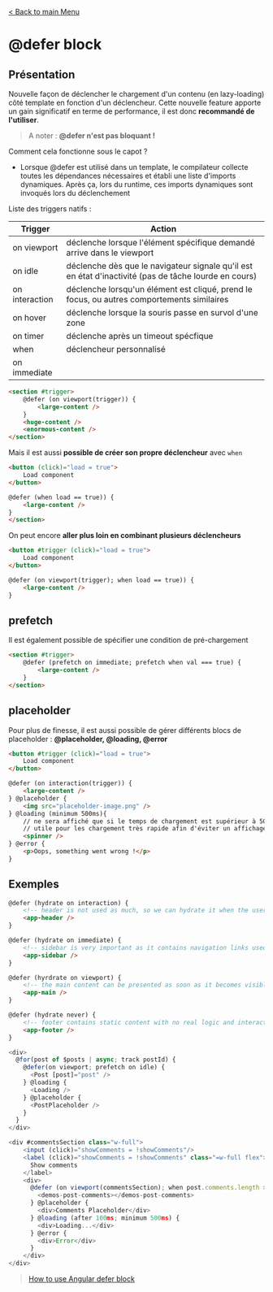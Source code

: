[< Back to main Menu](https://github.com/gsoulie/angular-resources/blob/master/ng-sheet.md)    

# @defer block

## Présentation

Nouvelle façon de déclencher le chargement d'un contenu (en lazy-loading) côté template en fonction d'un déclencheur. Cette nouvelle feature apporte un gain significatif en terme de performance, il est donc **recommandé de l'utiliser**.

> A noter : **@defer n'est pas bloquant !**

Comment cela fonctionne sous le capot ? 
- Lorsque @defer est utilisé dans un template, le compilateur collecte toutes les dépendances nécessaires et établi une liste d'imports dynamiques. Après ça, lors du runtime, ces imports dynamiques sont invoqués lors du déclenchement

Liste des triggers natifs :

|Trigger|Action|
|-|-|
|on viewport|déclenche lorsque l'élément spécifique demandé arrive dans le viewport|
|on idle|déclenche dès que le navigateur signale qu'il est en état d'inactivité (pas de tâche lourde en cours)| 
|on interaction|déclenche lorsqu'un élément est cliqué, prend le focus, ou autres comportements similaires|
|on hover|déclenche lorsque la souris passe en survol d'une zone|
|on timer|déclenche après un timeout spécfique|
|when|déclencheur personnalisé|
|on immediate||

````html
<section #trigger>
	@defer (on viewport(trigger)) {
		<large-content />
	}
	<huge-content />
	<enormous-content />
</section>
````

Mais il est aussi **possible de créer son propre déclencheur** avec ````when````

````html
<button (click)="load = true">
	Load component
</button>

@defer (when load == true)) {
	<large-content />
}
</section>
````

On peut encore **aller plus loin en combinant plusieurs déclencheurs**

````html
<button #trigger (click)="load = true">
	Load component
</button>

@defer (on viewport(trigger); when load == true)) {
	<large-content />
}
````

## prefetch

Il est également possible de spécifier une condition de pré-chargement

````html
<section #trigger>
	@defer (prefetch on immediate; prefetch when val === true) {
		<large-content />
	}
</section>
````

## placeholder 

Pour plus de finesse, il est aussi possible de gérer différents blocs de placeholder : **@placeholder, @loading, @error**

````html
<button #trigger (click)="load = true">
	Load component
</button>

@defer (on interaction(trigger)) {
	<large-content />
} @placeholder {
	<img src="placeholder-image.png" />
} @loading (minimum 500ms){
    // ne sera affiché que si le temps de chargement est supérieur à 500ms,
    // utile pour les chargement très rapide afin d'éviter un affichage inutile
	<spinner />
} @error {
	<p>Oops, something went wrong !</p>
}
````

## Exemples

````html
@defer (hydrate on interaction) {
	<!-- header is not used as much, so we can hydrate it when the user interacts with it -->
	<app-header />
}

@defer (hydrate on immediate) {
	<!-- sidebar is very important as it contains navigation links used often, so we hydrate it immediatly -->
	<app-sidebar />
}

@defer (hyrdrate on viewport) {
	<!-- the main content can be presented as soon as it becomes visible to the user -->
	<app-main />
}

@defer (hydrate never) {
	<!-- footer contains static content with no real logic and interactions, we are good not hydrating it at all-->
	<app-footer />
}
````

````typescript
<div>
  @for(post of $posts | async; track postId) {
    @defer(on viewport; prefetch on idle) {
      <Post [post]="post" />
    } @loading {
      <Loading />
    } @placeholder {
      <PostPlaceholder />
    }
  }
</div>
````

````typescript
<div #commentsSection class="w-full">
    <input (click)="showComments = !showComments"/>
    <label (click)="showComments = !showComments" class="=w-full flex">
      Show comments
    </label>
    <div>
      @defer (on viewport(commentsSection); when post.comments.length > 0) {
        <demos-post-comments></demos-post-comments>
      } @placeholder {
        <div>Comments Placeholder</div>
      } @loading (after 100ms; minimum 500ms) {
        <div>Loading...</div>
      } @error {
        <div>Error</div>
      }
    </div>
</div>
````

> [How to use Angular defer block](https://angular.love/en/2024/04/08/how-to-use-angulars-defer-block-to-improve-performance/?utm_source=twitter&utm_medium=newsfeed&utm_campaign=artykul-defer-blok&utm_term=en)
